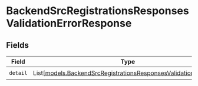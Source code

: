 # BackendSrcRegistrationsResponsesValidationErrorResponse


## Fields

| Field                                                                                                                                | Type                                                                                                                                 | Required                                                                                                                             | Description                                                                                                                          |
| ------------------------------------------------------------------------------------------------------------------------------------ | ------------------------------------------------------------------------------------------------------------------------------------ | ------------------------------------------------------------------------------------------------------------------------------------ | ------------------------------------------------------------------------------------------------------------------------------------ |
| `detail`                                                                                                                             | List[[models.BackendSrcRegistrationsResponsesValidationErrorItem](../models/backendsrcregistrationsresponsesvalidationerroritem.md)] | :heavy_check_mark:                                                                                                                   | N/A                                                                                                                                  |